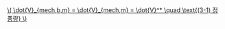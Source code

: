 <a href="/eco2_guide_center/1.%20ECO2%20Logic%20Guide/Hee1_Equation_List.html" class="equation-link" target="_blank" rel="noopener noreferrer">
  \( \dot{V}_{mech,b,m} = \dot{V}_{mech,m} = \dot{V}^* \quad \text{(3-1) 정풍량} \)
</a>
